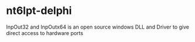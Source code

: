 # nt6lpt-delphi
InpOut32 and InpOutx64 is an open source windows DLL and Driver to give direct access to hardware ports
